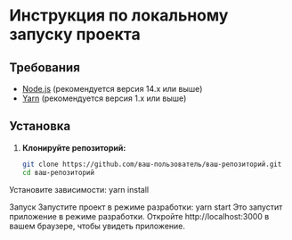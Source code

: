 # Инструкция по локальному запуску проекта

## Требования

- [Node.js](https://nodejs.org/) (рекомендуется версия 14.x или выше)
- [Yarn](https://yarnpkg.com/) (рекомендуется версия 1.x или выше)

## Установка

1. **Клонируйте репозиторий:**

   ```bash
   git clone https://github.com/ваш-пользователь/ваш-репозиторий.git
   cd ваш-репозиторий
Установите зависимости:
yarn install

Запуск
Запустите проект в режиме разработки:
yarn start
Это запустит приложение в режиме разработки. Откройте http://localhost:3000 в вашем браузере, чтобы увидеть приложение.
